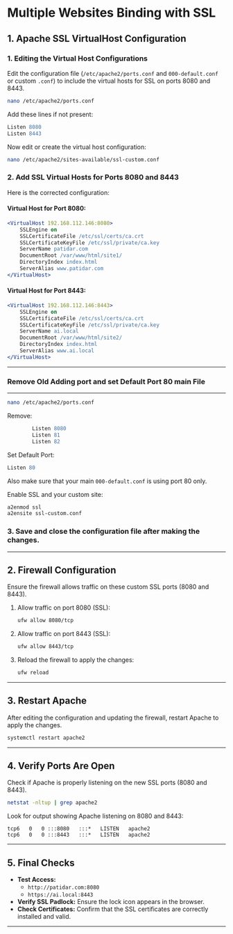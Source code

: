 
# Multiple Websites Binding with SSL

## 1. Apache SSL VirtualHost Configuration

### 1. Editing the Virtual Host Configurations  
Edit the configuration file (`/etc/apache2/ports.conf` and `000-default.conf` or custom `.conf`) to include the virtual hosts for SSL on ports 8080 and 8443.

```bash
nano /etc/apache2/ports.conf
```

Add these lines if not present:
```apache
Listen 8080
Listen 8443
```

Now edit or create the virtual host configuration:

```bash
nano /etc/apache2/sites-available/ssl-custom.conf
```

### 2. Add SSL Virtual Hosts for Ports 8080 and 8443  
Here is the corrected configuration:

#### Virtual Host for Port 8080:
```apache
<VirtualHost 192.168.112.146:8080>
    SSLEngine on
    SSLCertificateFile /etc/ssl/certs/ca.crt
    SSLCertificateKeyFile /etc/ssl/private/ca.key
    ServerName patidar.com
    DocumentRoot /var/www/html/site1/
    DirectoryIndex index.html
    ServerAlias www.patidar.com
</VirtualHost>
```

#### Virtual Host for Port 8443:
```apache
<VirtualHost 192.168.112.146:8443>
    SSLEngine on
    SSLCertificateFile /etc/ssl/certs/ca.crt
    SSLCertificateKeyFile /etc/ssl/private/ca.key
    ServerName ai.local
    DocumentRoot /var/www/html/site2/
    DirectoryIndex index.html
    ServerAlias www.ai.local
</VirtualHost>
```

---

### Remove Old Adding port and set Default Port 80 main File  
---

```bash
nano /etc/apache2/ports.conf
```

Remove:
```apache
        Listen 8080
        Listen 81
        Listen 82
```

Set Default Port:
```apache
Listen 80
```

Also make sure that your main `000-default.conf` is using port 80 only.

Enable SSL and your custom site:
```bash
a2enmod ssl
a2ensite ssl-custom.conf
```

### 3. Save and close the configuration file after making the changes.

---

## 2. Firewall Configuration  
Ensure the firewall allows traffic on these custom SSL ports (8080 and 8443).

1. Allow traffic on port 8080 (SSL):
   ```bash
   ufw allow 8080/tcp
   ```

2. Allow traffic on port 8443 (SSL):
   ```bash
   ufw allow 8443/tcp
   ```

3. Reload the firewall to apply the changes:
   ```bash
   ufw reload
   ```

---

## 3. Restart Apache  
After editing the configuration and updating the firewall, restart Apache to apply the changes.

```bash
systemctl restart apache2
```

---

## 4. Verify Ports Are Open  
Check if Apache is properly listening on the new SSL ports (8080 and 8443).

```bash
netstat -nltup | grep apache2
```

Look for output showing Apache listening on 8080 and 8443:
```
tcp6   0   0 :::8080   :::*   LISTEN   apache2
tcp6   0   0 :::8443   :::*   LISTEN   apache2
```

---

## 5. Final Checks

- **Test Access:**
  - `http://patidar.com:8080`
  - `https://ai.local:8443`
- **Verify SSL Padlock:** Ensure the lock icon appears in the browser.
- **Check Certificates:** Confirm that the SSL certificates are correctly installed and valid.

---
